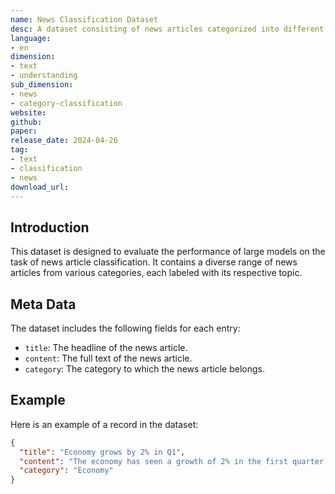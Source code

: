 ```yaml
---
name: News Classification Dataset
desc: A dataset consisting of news articles categorized into different topics.
language:
- en
dimension:
- text
- understanding
sub_dimension:
- news
- category-classification
website: 
github: 
paper: 
release_date: 2024-04-26
tag:
- text
- classification
- news
download_url:
---
```

## Introduction
This dataset is designed to evaluate the performance of large models on the task of news article classification. It contains a diverse range of news articles from various categories, each labeled with its respective topic.

## Meta Data
The dataset includes the following fields for each entry:
- `title`: The headline of the news article.
- `content`: The full text of the news article.
- `category`: The category to which the news article belongs.

## Example
Here is an example of a record in the dataset:
```json
{
  "title": "Economy grows by 2% in Q1",
  "content": "The economy has seen a growth of 2% in the first quarter...",
  "category": "Economy"
}